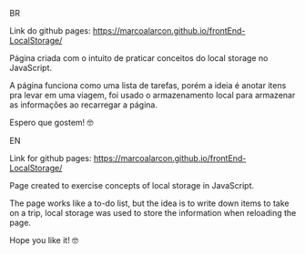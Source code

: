 BR

Link do github pages: https://marcoalarcon.github.io/frontEnd-LocalStorage/

Página criada com o intuito de praticar conceitos do local storage no JavaScript.

A página funciona como uma lista de tarefas, porém a ideia é anotar itens pra levar em uma viagem, foi usado o armazenamento local para armazenar as informações ao recarregar a página.

Espero que gostem! 🤓

EN

Link for github pages: https://marcoalarcon.github.io/frontEnd-LocalStorage/

Page created to exercise concepts of local storage in JavaScript.

The page works like a to-do list, but the idea is to write down items to take on a trip, local storage was used to store the information when reloading the page.

Hope you like it! 🤓
